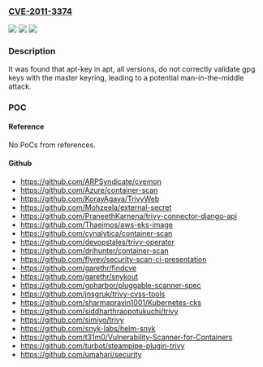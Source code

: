 ### [CVE-2011-3374](https://cve.mitre.org/cgi-bin/cvename.cgi?name=CVE-2011-3374)
![](https://img.shields.io/static/v1?label=Product&message=apt&color=blue)
![](https://img.shields.io/static/v1?label=Version&message=n%2Fa&color=blue)
![](https://img.shields.io/static/v1?label=Vulnerability&message=Other&color=brighgreen)

### Description

It was found that apt-key in apt, all versions, do not correctly validate gpg keys with the master keyring, leading to a potential man-in-the-middle attack.

### POC

#### Reference
No PoCs from references.

#### Github
- https://github.com/ARPSyndicate/cvemon
- https://github.com/Azure/container-scan
- https://github.com/KorayAgaya/TrivyWeb
- https://github.com/Mohzeela/external-secret
- https://github.com/PraneethKarnena/trivy-connector-django-api
- https://github.com/Thaeimos/aws-eks-image
- https://github.com/cynalytica/container-scan
- https://github.com/devopstales/trivy-operator
- https://github.com/drjhunter/container-scan
- https://github.com/flyrev/security-scan-ci-presentation
- https://github.com/garethr/findcve
- https://github.com/garethr/snykout
- https://github.com/goharbor/pluggable-scanner-spec
- https://github.com/jnsgruk/trivy-cvss-tools
- https://github.com/sharmapravin1001/Kubernetes-cks
- https://github.com/siddharthraopotukuchi/trivy
- https://github.com/simiyo/trivy
- https://github.com/snyk-labs/helm-snyk
- https://github.com/t31m0/Vulnerability-Scanner-for-Containers
- https://github.com/turbot/steampipe-plugin-trivy
- https://github.com/umahari/security

